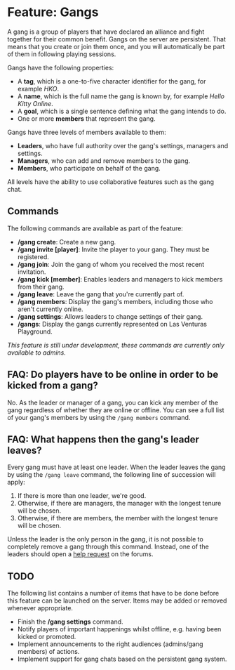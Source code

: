 # Feature: Gangs
A gang is a group of players that have declared an alliance and fight together for their common
benefit. Gangs on the server are persistent. That means that you create or join them once, and you
will automatically be part of them in following playing sessions.

Gangs have the following properties:
  - A **tag**, which is a one-to-five character identifier for the gang, for example _HKO_.
  - A **name**, which is the full name the gang is known by, for example _Hello Kitty Online_.
  - A **goal**, which is a single sentence defining what the gang intends to do.
  - One or more **members** that represent the gang.

Gangs have three levels of members available to them:
  - **Leaders**, who have full authority over the gang's settings, managers and settings.
  - **Managers**, who can add and remove members to the gang.
  - **Members**, who participate on behalf of the gang.

All levels have the ability to use collaborative features such as the gang chat.

## Commands
The following commands are available as part of the feature:

  - **/gang create**: Create a new gang.
  - **/gang invite [player]**: Invite the player to your gang. They must be registered.
  - **/gang join**: Join the gang of whom you received the most recent invitation.
  - **/gang kick [member]**: Enables leaders and managers to kick members from their gang.
  - **/gang leave**: Leave the gang that you're currently part of.
  - **/gang members**: Display the gang's members, including those who aren't currently online.
  - **/gang settings**: Allows leaders to change settings of their gang.
  - **/gangs**: Display the gangs currently represented on Las Venturas Playground.

_This feature is still under development, these commands are currently only available to admins._

## FAQ: Do players have to be online in order to be kicked from a gang?
No. As the leader or manager of a gang, you can kick any member of the gang regardless of whether
they are online or offline. You can see a full list of your gang's members by using the
`/gang members` command.

## FAQ: What happens then the gang's leader leaves?
Every gang must have at least one leader. When the leader leaves the gang by using the `/gang leave`
command, the following line of succession will apply:

  1. If there is more than one leader, we're good.
  2. Otherwise, if there are managers, the manager with the longest tenure will be chosen.
  3. Otherwise, if there are members, the member with the longest tenure will be chosen.

Unless the leader is the only person in the gang, it is not possible to completely remove a gang
through this command. Instead, one of the leaders should open a
[help request](https://forum.sa-mp.nl/forumdisplay.php?fid=13) on the forums.

## TODO
The following list contains a number of items that have to be done before this feature can be
launched on the server. Items may be added or removed whenever appropriate.

  - Finish the **/gang settings** command.
  - Notify players of important happenings whilst offline, e.g. having been kicked or promoted.
  - Implement announcements to the right audiences (admins/gang members) of actions.
  - Implement support for gang chats based on the persistent gang system.
